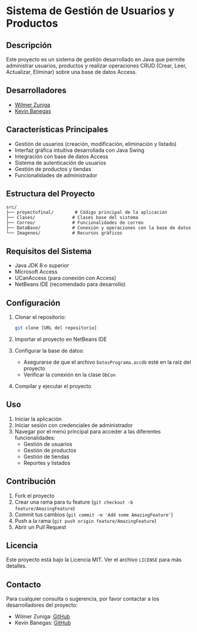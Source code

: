 # Sistema de Gestión de Usuarios y Productos

## Descripción
Este proyecto es un sistema de gestión desarrollado en Java que permite administrar usuarios, productos y realizar operaciones CRUD (Crear, Leer, Actualizar, Eliminar) sobre una base de datos Access.

## Desarrolladores
- [Wilmer Zuniga](https://github.com/wilzuniga)
- [Kevin Banegas](https://github.com/KevinBanegasUNITEC)

## Características Principales
- Gestión de usuarios (creación, modificación, eliminación y listado)
- Interfaz gráfica intuitiva desarrollada con Java Swing
- Integración con base de datos Access
- Sistema de autenticación de usuarios
- Gestión de productos y tiendas
- Funcionalidades de administrador

## Estructura del Proyecto
```
src/
├── proyectofinal/        # Código principal de la aplicación
├── Clases/              # Clases base del sistema
├── Correo/              # Funcionalidades de correo
├── DataBase/            # Conexión y operaciones con la base de datos
└── Imagenes/            # Recursos gráficos
```

## Requisitos del Sistema
- Java JDK 8 o superior
- Microsoft Access
- UCanAccess (para conexión con Access)
- NetBeans IDE (recomendado para desarrollo)

## Configuración
1. Clonar el repositorio:
   ```bash
   git clone [URL del repositorio]
   ```

2. Importar el proyecto en NetBeans IDE

3. Configurar la base de datos:
   - Asegurarse de que el archivo `DatosPrograma.accdb` esté en la raíz del proyecto
   - Verificar la conexión en la clase `DbCon`

4. Compilar y ejecutar el proyecto

## Uso
1. Iniciar la aplicación
2. Iniciar sesión con credenciales de administrador
3. Navegar por el menú principal para acceder a las diferentes funcionalidades:
   - Gestión de usuarios
   - Gestión de productos
   - Gestión de tiendas
   - Reportes y listados

## Contribución
1. Fork el proyecto
2. Crear una rama para tu feature (`git checkout -b feature/AmazingFeature`)
3. Commit tus cambios (`git commit -m 'Add some AmazingFeature'`)
4. Push a la rama (`git push origin feature/AmazingFeature`)
5. Abrir un Pull Request

## Licencia
Este proyecto está bajo la Licencia MIT. Ver el archivo `LICENSE` para más detalles.

## Contacto
Para cualquier consulta o sugerencia, por favor contactar a los desarrolladores del proyecto:
- Wilmer Zuniga: [GitHub](https://github.com/wilzuniga)
- Kevin Banegas: [GitHub](https://github.com/KevinBanegasUNITEC) 
